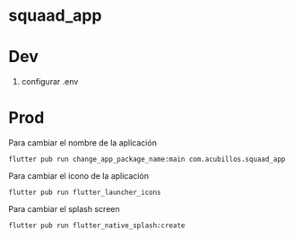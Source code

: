 # squaad_app

# Dev

1. configurar .env


# Prod
Para cambiar el nombre de la aplicación
````
flutter pub run change_app_package_name:main com.acubillos.squaad_app
````

Para cambiar el icono de la aplicación
````
flutter pub run flutter_launcher_icons
````

Para cambiar el splash screen
````
flutter pub run flutter_native_splash:create
````